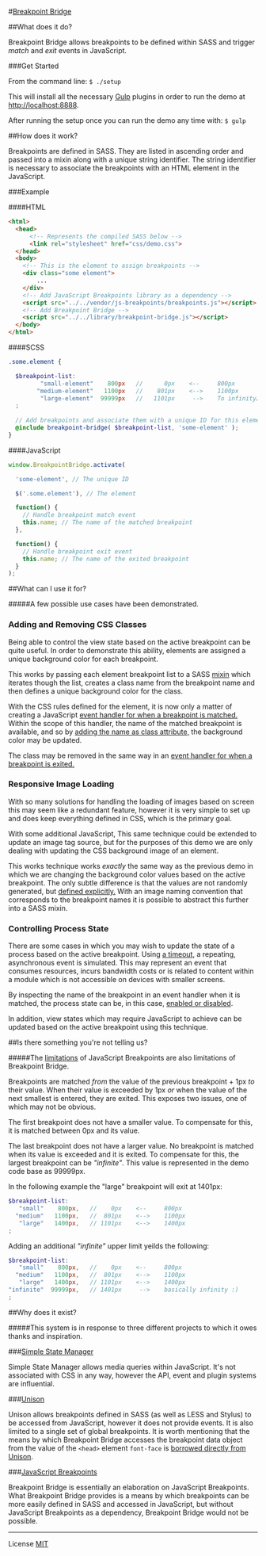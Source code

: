 #[Breakpoint Bridge](http://raypatterson.github.io/breakpoint-bridge/)

##What does it do?

Breakpoint Bridge allows breakpoints to be defined within SASS and trigger _match_ and _exit_ events in JavaScript.

###Get Started

From the command line: `$ ./setup`

This will install all the necessary [Gulp](http://gulpjs.com/) plugins in order to run the demo at [http://localhost:8888](http://localhost:8888).

After running the setup once you can run the demo any time with: `$ gulp`

##How does it work?

Breakpoints are defined in SASS. They are listed in ascending order and passed into a mixin along with a unique string identifier. The string identifier is necessary to associate the breakpoints with an HTML element in the JavaScript. 

###Example

####HTML
```html
<html>
  <head>
      <!-- Represents the compiled SASS below -->
      <link rel="stylesheet" href="css/demo.css">
  </head>
  <body>
  	<!-- This is the element to assign breakpoints -->
    <div class="some element">
    	...
    </div>
  	<!-- Add JavaScript Breakpoints library as a dependency -->
    <script src="../../vendor/js-breakpoints/breakpoints.js"></script>
  	<!-- Add Breakpoint Bridge -->
    <script src="../../library/breakpoint-bridge.js"></script>
  </body>
</html>

```

####SCSS
```scss
.some.element {

  $breakpoint-list:
         "small-element"    800px   //      0px    <--     800px
        "medium-element"   1100px   //    801px    <-->    1100px
         "large-element"  99999px   //   1101px     -->    To infinity…
  ;
  
  // Add breakpoints and associate them with a unique ID for this element.
  @include breakpoint-bridge( $breakpoint-list, 'some-element' ); 
}
```

####JavaScript
```javascript
window.BreakpointBridge.activate(

  'some-element', // The unique ID

  $('.some.element'), // The element

  function() {
    // Handle breakpoint match event
    this.name; // The name of the matched breakpoint
  }, 

  function() {
    // Handle breakpoint exit event
    this.name; // The name of the exited breakpoint
  }
);

```


##What can I use it for?

#####A few possible use cases have been demonstrated.

### Adding and Removing CSS Classes

Being able to control the view state based on the active breakpoint can be quite useful. In order to demonstrate this ability, elements are assigned a unique background color for each breakpoint. 

This works by passing each element breakpoint list to a SASS [mixin](https://github.com/RayPatterson/breakpoint-bridge/blob/master/demo/source/sass/_demo-styles.scss#L1-L12) which iterates though the list, creates a class name from the breakpoint name and then defines a unique background color for the class.

With the CSS rules defined for the element, it is now only a matter of creating a JavaScript [event handler for when a breakpoint is matched.](https://github.com/RayPatterson/breakpoint-bridge/blob/master/demo/source/js/demo.js#L14-L21) Within the scope of this handler, the name of the matched breakpoint is available, and so by [adding the name as class attribute,](https://github.com/RayPatterson/breakpoint-bridge/blob/master/demo/source/js/demo.js#L19) the background color may be updated.

The class may be removed in the same way in an [event handler for when a breakpoint is exited.](https://github.com/RayPatterson/breakpoint-bridge/blob/master/demo/source/js/demo.js#L23-L29)

### Responsive Image Loading

With so many solutions for handling the loading of images based on screen this may seem like a redundant feature, however it is very simple to set up and does keep everything defined in CSS, which is the primary goal.

With some additional JavaScript, This same technique could be extended to update an image tag source, but for the purposes of this demo we are only dealing with updating the CSS background image of an element.

This works technique works _exactly_ the same way as the previous demo in which we are changing the background color values based on the active breakpoint. The only subtle difference is that the values are not randomly generated, but [defined explicitly.](https://github.com/RayPatterson/breakpoint-bridge/blob/master/demo/source/sass/_demo-styles.scss#L90-L104) With an image naming convention that corresponds to the breakpoint names it is possible to abstract this further into a SASS mixin.

### Controlling Process State

There are some cases in which you may wish to update the state of a process based on the active breakpoint. Using [a timeout](https://github.com/RayPatterson/breakpoint-bridge/blob/master/demo/source/js/demo.js#L55-L58), a repeating, asynchronous event is simulated. This may represent an event that consumes resources, incurs bandwidth costs or is related to content within a module which is not accessible on devices with smaller screens. 

By inspecting the name of the breakpoint in an event handler when it is matched, the process state can be, in this case, [enabled or disabled](https://github.com/RayPatterson/breakpoint-bridge/blob/master/demo/source/js/demo.js#L72-L80).

In addition, view states which may require JavaScript to achieve can be updated based on the active breakpoint using this technique.

##Is there something you're not telling us?

#####The [limitations](https://github.com/14islands/js-breakpoints#limitations) of JavaScript Breakpoints are also limitations of Breakpoint Bridge.

Breakpoints are matched _from_ the value of the previous breakpoint + 1px _to_ their value. When their value is exceeded by 1px _or_ when the value of the next smallest is entered, they are exited. This exposes two issues, one of which may not be obvious.

The first breakpoint does not have a smaller value. To compensate for this, it is matched between 0px and its value.

The last breakpoint does not have a larger value. No breakpoint is matched when its value is exceeded and it is exited. To compensate for this, the largest breakpoint can be *"infinite"*. This value is represented in the demo code base as 99999px.

In the following example the "large" breakpoint will exit at 1401px:

```scss
$breakpoint-list:
   "small"    800px,   //    0px    <--     800px
  "medium"   1100px,   //  801px    <-->    1100px
   "large"   1400px,   // 1101px    <-->    1400px
;
```

Adding an additional *"infinite"* upper limit yeilds the following:

```scss
$breakpoint-list:
   "small"    800px,   //    0px    <--     800px
  "medium"   1100px,   //  801px    <-->    1100px
   "large"   1400px,   // 1101px    <-->    1400px
"infinite"  99999px,   // 1401px     -->    basically infinity :)
;
```


##Why does it exist?

#####This system is in response to three different projects to which it owes thanks and inspiration.

###[Simple State Manager](http://www.simplestatemanager.com/)

Simple State Manager allows media queries within JavaScript. It's not associated with CSS in any way, however the API, event and plugin systems are influential.

###[Unison](http://bjork24.github.io/Unison/)

Unison allows breakpoints defined in SASS (as well as LESS and Stylus) to be accessed from JavaScript, however it does not provide events. It is also limited to a single set of global breakpoints. It is worth mentioning that the means by which Breakpoint Bridge accesses the breakpoint data object from the value of the `<head>` element `font-face` is [borrowed directly from Unison](https://github.com/bjork24/Unison/blob/master/css/_breakpoints.scss#L34-L39).

###[JavaScript Breakpoints](https://github.com/14islands/js-breakpoints)

Breakpoint Bridge is essentially an elaboration on JavaScript Breakpoints. What Breakpoint Bridge provides is a means by which breakpoints can be more easily defined in SASS and accessed in JavaScript, but without JavaScript Breakpoints as a dependency, Breakpoint Bridge would not be possible. 

---

License [MIT](https://raw.github.com/RayPatterson/breakpoint-bridge/master/LICENSE)
